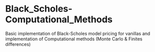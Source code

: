 # Black_Scholes-Computational_Methods
Basic implementation of Black-Scholes model pricing for vanillas and implementation of Computational methods (Monte Carlo &amp; Finites differences)
